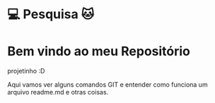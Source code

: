 <H1 aling=center> 💻 Pesquisa 🐱
<H1 aling=center> Bem vindo ao meu Repositório </H1>
projetinho :D
<p>Aqui vamos ver alguns comandos GIT e entender como funciona um arquivo readme.md e otras coisas.</p>
